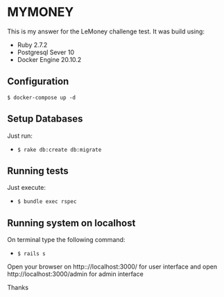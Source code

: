 # MYMONEY

This is my answer for the LeMoney challenge test.
It was build using:
 * Ruby 2.7.2
 * Postgresql Sever 10
 * Docker Engine 20.10.2
## Configuration
  `$ docker-compose up -d`

## Setup Databases
Just run: 
- `$ rake db:create db:migrate`
## Running tests
Just execute:
- `$ bundle exec rspec`

## Running system on localhost
On terminal type the following command:
- `$ rails s`

Open your browser on http:://localhost:3000/ for user interface and open http://localhost:3000/admin for admin interface

Thanks